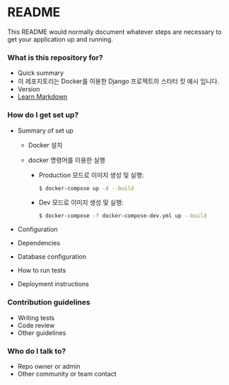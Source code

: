 # README #

This README would normally document whatever steps are necessary to get your application up and running.

### What is this repository for? ###

* Quick summary
* 이 레포지토리는 Docker를 이용한 Django 프로젝트의 스타터 킷 예시 입니다.
* Version
* [Learn Markdown](https://bitbucket.org/tutorials/markdowndemo)

### How do I get set up? ###

* Summary of set up

  * Docker 설치

  * docker 명령어를 이용한 실행 

    * Production 모드로 이미지 생성 및 실행: 

      ```bash
      $ docker-compose up -d --build 
      ```

      

    * Dev 모드로 이미지 생성 및 실행: 

      ```bash
      $ docker-compose -f docker-compose-dev.yml up --build
      ```

      

* Configuration

* Dependencies

* Database configuration

* How to run tests

* Deployment instructions

### Contribution guidelines ###

* Writing tests
* Code review
* Other guidelines

### Who do I talk to? ###

* Repo owner or admin
* Other community or team contact